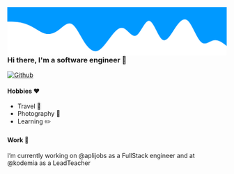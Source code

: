 
<img align="right" src="https://github.com/DavidMoranchel/DavidMoranchel/blob/master/wave.png">

### Hi there, I'm a software engineer 👋 
[![Github](https://img.shields.io/github/last-commit/DavidMoranchel/DavidMoranchel)](https://github.com/DavidMoranchel)

#### Hobbies :heart:

 - Travel :rocket:
 - Photography :camera_flash:
 - Learning :pencil2:

#### Work :hammer: 
I’m currently working on @aplijobs as a FullStack engineer and at @kodemia as a LeadTeacher
